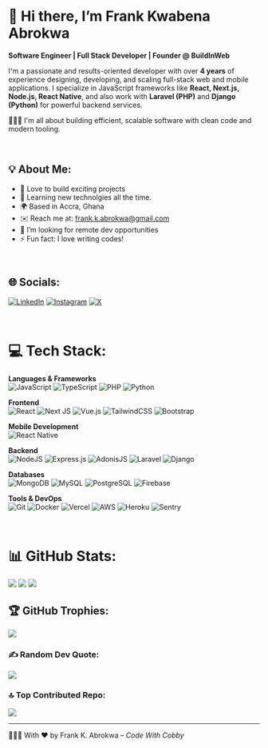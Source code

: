 # 👋 Hi there, I’m Frank Kwabena Abrokwa

**Software Engineer | Full Stack Developer | Founder @ BuildInWeb**

I'm a passionate and results-oriented developer with over **4 years** of experience designing, developing, and scaling full-stack web and mobile applications. I specialize in JavaScript frameworks like **React, Next.js, Node.js, React Native**, and also work with **Laravel (PHP)** and **Django (Python)** for powerful backend services.

🧑🏾‍💻 I'm all about building efficient, scalable software with clean code and modern tooling.

<br>

## 💡 About Me:
- 🚀 Love to build exciting projects
- 🧠 Learning new technolgies all the time.
- 🌍 Based in Accra, Ghana
- ✉️ Reach me at: frank.k.abrokwa@gmail.com
- 🤝 I’m looking for remote dev opportunities
- ⚡ Fun fact: I love writing codes!

<br>

## 🌐 Socials:
[![LinkedIn](https://img.shields.io/badge/LinkedIn-%230077B5.svg?logo=linkedin&logoColor=white)](https://linkedin.com/in/codewithcobby)  [![Instagram](https://img.shields.io/badge/Instagram-%23E4405F.svg?logo=Instagram&logoColor=white)](https://instagram.com/codewithcobby)  [![X](https://img.shields.io/badge/X-black.svg?logo=X&logoColor=white)](https://x.com/codewithcobby)

<br>

# 💻 Tech Stack:

**Languages & Frameworks**  
![JavaScript](https://img.shields.io/badge/javascript-%23323330.svg?style=for-the-badge&logo=javascript&logoColor=%23F7DF1E)  ![TypeScript](https://img.shields.io/badge/typescript-%23007ACC.svg?style=for-the-badge&logo=typescript&logoColor=white)  ![PHP](https://img.shields.io/badge/php-%23777BB4.svg?style=for-the-badge&logo=php&logoColor=white)  ![Python](https://img.shields.io/badge/python-3670A0?style=for-the-badge&logo=python&logoColor=ffdd54)

**Frontend**  
![React](https://img.shields.io/badge/react-%2320232a.svg?style=for-the-badge&logo=react&logoColor=%2361DAFB)  ![Next JS](https://img.shields.io/badge/next.js-%23000000.svg?style=for-the-badge&logo=next.js&logoColor=white)  ![Vue.js](https://img.shields.io/badge/vue.js-%2335495e.svg?style=for-the-badge&logo=vuedotjs&logoColor=%234FC08D)  ![TailwindCSS](https://img.shields.io/badge/tailwindcss-%2338B2AC.svg?style=for-the-badge&logo=tailwind-css&logoColor=white)  ![Bootstrap](https://img.shields.io/badge/bootstrap-%23563D7C.svg?style=for-the-badge&logo=bootstrap&logoColor=white)

**Mobile Development**  
![React Native](https://img.shields.io/badge/react--native-%2320232a.svg?style=for-the-badge&logo=react&logoColor=%2361DAFB)

**Backend**  
![NodeJS](https://img.shields.io/badge/node.js-6DA55F?style=for-the-badge&logo=node.js&logoColor=white)  ![Express.js](https://img.shields.io/badge/express.js-%23404d59.svg?style=for-the-badge&logo=express&logoColor=%2361DAFB)  ![AdonisJS](https://img.shields.io/badge/adonisjs-%23316CE5.svg?style=for-the-badge&logo=adonisjs&logoColor=white)  ![Laravel](https://img.shields.io/badge/laravel-%23FF2D20.svg?style=for-the-badge&logo=laravel&logoColor=white)  ![Django](https://img.shields.io/badge/django-%23092E20.svg?style=for-the-badge&logo=django&logoColor=white)

**Databases**  
![MongoDB](https://img.shields.io/badge/MongoDB-%234ea94b.svg?style=for-the-badge&logo=mongodb&logoColor=white)  ![MySQL](https://img.shields.io/badge/mysql-%2300000f.svg?style=for-the-badge&logo=mysql&logoColor=white)  ![PostgreSQL](https://img.shields.io/badge/postgres-%23316192.svg?style=for-the-badge&logo=postgresql&logoColor=white)  ![Firebase](https://img.shields.io/badge/firebase-%23039BE5.svg?style=for-the-badge&logo=firebase)

**Tools & DevOps**  
![Git](https://img.shields.io/badge/git-%23F05032.svg?style=for-the-badge&logo=git&logoColor=white)  ![Docker](https://img.shields.io/badge/docker-%230db7ed.svg?style=for-the-badge&logo=docker&logoColor=white)  ![Vercel](https://img.shields.io/badge/vercel-%23000000.svg?style=for-the-badge&logo=vercel&logoColor=white)  ![AWS](https://img.shields.io/badge/AWS-%23FF9900.svg?style=for-the-badge&logo=amazon-aws&logoColor=white)  ![Heroku](https://img.shields.io/badge/heroku-%23430098.svg?style=for-the-badge&logo=heroku&logoColor=white)  ![Sentry](https://img.shields.io/badge/sentry-%23FB4226.svg?style=for-the-badge&logo=sentry&logoColor=white)

<br>

# 📊 GitHub Stats:
![](https://github-readme-stats.vercel.app/api?username=codewithcobby&theme=tokyonight&hide_border=true&include_all_commits=false&count_private=true)  ![](https://github-readme-streak-stats.herokuapp.com/?user=codewithcobby&theme=tokyonight&hide_border=true)  ![](https://github-readme-stats.vercel.app/api/top-langs/?username=codewithcobby&theme=tokyonight&hide_border=true&layout=compact)

## 🏆 GitHub Trophies:
![](https://github-profile-trophy.vercel.app/?username=codewithcobby&theme=tokyonight&no-frame=true&margin-w=4)

### ✍️ Random Dev Quote:
![](https://quotes-github-readme.vercel.app/api?type=vertical&theme=tokyonight)

### 🔝 Top Contributed Repo:
![](https://github-contributor-stats.vercel.app/api?username=codewithcobby&limit=5&theme=tokyonight&combine_all_yearly_contributions=true)

---

🧘🏽‍♂️ With ❤️ by Frank K. Abrokwa – *Code With Cobby*
